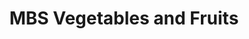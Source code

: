 ---
title: "MBS Vegetables and Fruits"
url: /veliyam/mbs-vegetables-and-fruits/
shop: greengrocer
---